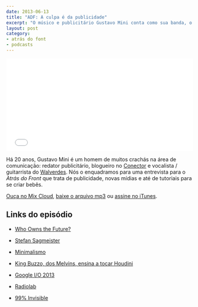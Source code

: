 ```yaml
---
date: 2013-06-13
title: "ADF: A culpa é da publicidade"
excerpt: "O músico e publicitário Gustavo Mini conta como sua banda, o Walverdes, o ajudou a se preparar para as mudanças radicais que vêm acontecendo na sua profissão"
layout: post
category: 
- atrás do font
- podcasts
---
```


<iframe width="100%" height="250" src="//www.mixcloud.com/widget/iframe/?feed=http%3A%2F%2Fwww.mixcloud.com%2Feduf%2Fa-culpa-%25C3%25A9-sempre-dos-publicit%25C3%25A1rios-entrevista-com-gustavo-mini%2F&embed_uuid=8c3c654d-aa17-437f-b5a2-89fc2a16b7f2&stylecolor=&embed_type=widget_standard" frameborder="0"></iframe>

Há 20 anos, Gustavo Mini é um homem de muitos crachás na área de comunicação: redator publicitário, blogueiro no [Conector](http://www.oesquema.com.br/conector/) e vocalista / guitarrista do [Walverdes](https://www.facebook.com/walverdes). Nós o enquadramos para uma entrevista para o *Atrás do Front* que trata de publicidade, novas mídias e até de tutoriais para se criar bebês.

[Ouça no Mix Cloud](http://www.mixcloud.com/eduf/a-culpa-%C3%A9-sempre-dos-publicit%C3%A1rios-entrevista-com-gustavo-mini/), [baixe o arquivo mp3](http://www.mediafire.com/?c88lvqy45cxlq9k) ou [assine no iTunes](https://itunes.apple.com/br/podcast/atras-do-front/id655119629?l=en).
<!--more-->
## Links do episódio

* [Who Owns the Future?](http://amzn.to/12DkX8x)

* [Stefan Sagmeister](https://en.wikipedia.org/wiki/Stefan_Sagmeister)

* [Minimalismo](http://www.oesquema.com.br/conector/category/minimalismo)

* [King Buzzo, dos Melvins, ensina a tocar Houdini](https://www.youtube.com/watch?v=RHSvjS4JQSQ)

* [Google I/O 2013](https://developers.google.com/events/io/)

* [Radiolab](http://www.radiolab.org/)

* [99% Invisible](http://99percentinvisible.org/)